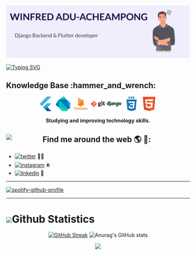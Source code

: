 
<!--
**winfred56/winfred56** is a ✨ _special_ ✨ repository because its `README.md` (this file) appears on your GitHub profile.

- 🔭 I’m currently working on ...
- 🌱 I’m currently learning ...
- 📫 How to reach me: ...
- ⚡ Fun fact: ...
-->


<!--<h1 style="text-align: center;margin-bottom: 5px;">Hi, I'm Winfred<img src="https://raw.githubusercontent.com/iampavangandhi/iampavangandhi/master/gifs/Hi.gif" alt="Hi" style="width: 30px;margin-left: 10px;">:man_technologist:</h1>-->

<img src="https://raw.githubusercontent.com/winfred56/winfred56/main/header.png" alt="banner">

[![Typing SVG](https://readme-typing-svg.demolab.com?font=Fira+Code&pause=1000&color=006712FF&background=FF0C0C00&center=true&vCenter=true&multiline=true&width=615&height=80&lines=Hello+World+%F0%9F%91%8B%2C+I'm+Winfred+Adu-Acheampong.;Welcome+to+my+digital+playground+%E2%9A%BD%EF%B8%8F%F0%9F%8F%83%F0%9F%8E%BE%F0%9F%8E%AE..+)](https://git.io/typing-svg)

<!-- <p align="center">
  <a href="https://github.com/DenverCoder1/readme-typing-svg"><img src="https://readme-typing-svg.herokuapp.com?lines=Hello+World,+I'm+Winfred!;Welcome+to+my+digital+playground+⚽️+🥅;I'm+a+software+developer+from+Ghana+🇬🇭&center=true&width=500&height=50&color=black"></a>
</p> -->


<div align="left">
<h2>Knowledge Base :hammer_and_wrench:</h2>
</div>
<div align='center'>
  <img src="https://github.com/devicons/devicon/blob/master/icons/flutter/flutter-original.svg" title="Flutter" alt="Flutter" width="40" height="40"/>&nbsp;
  <img src="https://github.com/devicons/devicon/blob/master/icons/dart/dart-original.svg" title="Dart" alt="Dart " width="40" height="40"/>&nbsp;
  <img src="https://github.com/devicons/devicon/blob/master/icons/firebase/firebase-plain-wordmark.svg" title="Firebase" alt="Firebase" width="40" height="40"/>&nbsp;
   <img src="https://github.com/devicons/devicon/blob/master/icons/git/git-original-wordmark.svg" title="Git" **alt="Git" width="40" height="40"/>
  <img src="https://github.com/devicons/devicon/blob/master/icons/django/django-plain-wordmark.svg"  title="Django" alt="Django" width="40" height="40"/>&nbsp;
  <img src="https://github.com/devicons/devicon/blob/master/icons/css3/css3-plain-wordmark.svg"  title="CSS3" alt="CSS" width="40" height="40"/>&nbsp;
  <img src="https://github.com/devicons/devicon/blob/master/icons/html5/html5-original.svg" title="HTML5" alt="HTML" width="40" height="40"/>&nbsp;
</div>

<!-- <ul style= "list-style-type: none; overflow: hidden;">
<li style="float: left;"><a style="display: block;" href="https://www.python.org" target="_blank"><img src="https://img.shields.io/badge/Python-white.svg?style=for-the-badge&logo=python&logoColor=777BB4" alt="python"/></a></li>
 
<li style="float: left;"><a style="display: block;" href="https://www.djangoproject.com" target="_blank"><img src="https://img.shields.io/badge/Django-white.svg?style=for-the-badge&logo=django&logoColor=777BB4" alt="django"/></a></li>
 
<li style="float: left;"><a style="display: block;" href="https://www.dart.dev" target="_blank"><img src="https://img.shields.io/badge/Dart-white.svg?style=for-the-badge&logo=dart&logoColor=777BB4" alt="dart"/></a></li>
 
<li style="float: left;"><a style="display: block;" href="https://www.flutter.dev" target="_blank"><img src="https://img.shields.io/badge/Flutter-white.svg?style=for-the-badge&logo=flutter&logoColor=777BB4" alt="flutter"/></a></li>

</ul> -->

<strong><div align='center'>Studying and improving technology skills.</div></strong>
 ## Find me around the web 🌎 :handshake:: <a href="https://github.com/winfred56"><img align="left" width="100" src="https://media.giphy.com/media/M9gbBd9nbDrOTu1Mqx/giphy.gif?raw=true"></a>
-  <a href="https://www.twitter.com/aa_winfred" target="_blank"><img src="https://img.shields.io/badge/-aa_winfred-black?logo=twitter&textColor=white&style=flat" alt="twitter"/></a> ✍🏾
-  <a href="https://www.instagram.com/aa_winfred" target="_blank"><img src="https://img.shields.io/badge/-aa_winfred-black?logo=instagram&textColor=white&style=flat" alt="instagram"/></a> ⛹️
-  <a href="https://www.linkedin.com/in/winfred-adu-acheampong-934623198" target="_blank"><img src="https://img.shields.io/badge/-Winfred-black?logo=linkedin&style=flat" alt="linkedin"></a> 💼

---
<!-- Spotify GitHub Profile -->
[![spotify-github-profile](https://spotify-github-profile.vercel.app/api/view?uid=316zahqizj5m75xf7macri4erlje&cover_image=true&theme=novatorem&show_offline=false&background_color=0f6f9f&bar_color=188b09&bar_color_cover=false)](https://spotify-github-profile.vercel.app/api/view?uid=316zahqizj5m75xf7macri4erlje&redirect=true)

---

# <img src="https://media4.giphy.com/media/MIGbtLZoVjbl0bYbAd/giphy.gif?cid=ecf05e472t2h0i8d7dcjaoau9iqtchhr899hxmpxzzgc7lyw&rid=giphy.gif" width="30">Github Statistics


<div align="center">

<!-- 
[![](https://github-readme-stats.vercel.app/api?username=winfred56&show_icons=true&theme=tokyonight&hide_border=true&locale=en)](https://github.com/winfred56) -->

[![GitHub Streak](http://github-readme-streak-stats.herokuapp.com?user=winfred56&theme=dark&border_radius=25&date_format=j%20M%5B%20Y%5D)](https://git.io/streak-stats)
![Anurag's GitHub stats](https://github-readme-stats.vercel.app/api?username=winfred56&show_icons=true&theme=transparent&border_radius=25)

  
<!--Graph-->
<!-- ![winfred56's Activity Graph](https://activity-graph.herokuapp.com/graph?username=winfred56&custom_title=Winfred's%20Contribution%20Graph&theme=radical&bg_color=282828&hide_border=true&line=d1a01f&point=c58545) -->
  
</div>
</div>

<!-- Profile visits --> 

<div align="center">
  
  ![](https://komarev.com/ghpvc/?username=winfred56&style=flat-square)
  
</div>
